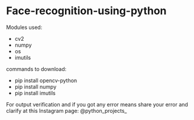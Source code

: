 # Face-recognition-using-python

Modules used:
  - cv2
  - numpy
  - os
  - imutils
  
commands to download:
  - pip install opencv-python
  - pip install numpy
  - pip install imutils
  
For output verification and if you got any error means share your error and clarify at this Instagram page: @python_projects_
